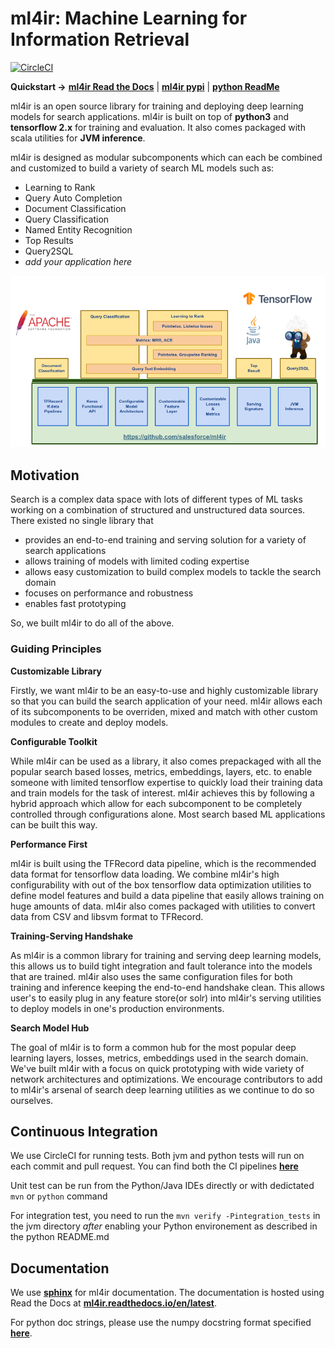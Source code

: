 # ml4ir: Machine Learning for Information Retrieval

[![CircleCI](https://circleci.com/gh/salesforce/ml4ir.svg?style=svg)](https://app.circleci.com/pipelines/github/salesforce/ml4ir)

**Quickstart &rarr;** **[ml4ir Read the Docs](https://ml4ir.readthedocs.io/en/latest/)** | **[ml4ir pypi](https://pypi.org/project/ml4ir/)** | **[python ReadMe](python/)**

ml4ir is an open source library for training and deploying deep learning models for search applications. ml4ir is built on top of **python3** and **tensorflow 2.x** for training and evaluation. It also comes packaged with scala utilities for **JVM inference**.

ml4ir is designed as modular subcomponents which can each be combined and customized to build a variety of search ML models such as:
* Learning to Rank
* Query Auto Completion
* Document Classification
* Query Classification
* Named Entity Recognition
* Top Results
* Query2SQL
* *add your application here*
  
![ml4ir](docs/source/_static/ml4ir.png)


## Motivation
Search is a complex data space with lots of different types of ML tasks working on a combination of structured and unstructured data sources. There existed no single library that
* provides an end-to-end training and serving solution for a variety of search applications
* allows training of models with limited coding expertise
* allows easy customization to build complex models to tackle the search domain
* focuses on performance and robustness
* enables fast prototyping

So, we built ml4ir to do all of the above. 

### Guiding Principles
**Customizable Library**

Firstly, we want ml4ir to be an easy-to-use and highly customizable library so that you can build the search application of your need. ml4ir allows each of its subcomponents to be overriden, mixed and match with other custom modules to create and deploy models.

**Configurable Toolkit**

While ml4ir can be used as a library, it also comes prepackaged with all the popular search based losses, metrics, embeddings, layers, etc. to enable someone with limited tensorflow expertise to quickly load their training data and train models for the task of interest. ml4ir achieves this by following a hybrid approach which allow for each subcomponent to be completely controlled through configurations alone. Most search based ML applications can be built this way. 

**Performance First**

ml4ir is built using the TFRecord data pipeline, which is the recommended data format for tensorflow data loading. We combine ml4ir's high configurability with out of the box tensorflow data optimization utilities to define model features and build a data pipeline that easily allows training on huge amounts of data. ml4ir also comes packaged with utilities to convert data from CSV and libsvm format to TFRecord.

**Training-Serving Handshake**

As ml4ir is a common library for training and serving deep learning models, this allows us to build tight integration and fault tolerance into the models that are trained. ml4ir also uses the same configuration files for both training and inference keeping the end-to-end handshake clean. This allows user's to easily plug in any feature store(or solr) into ml4ir's serving utilities to deploy models in one's production environments.

**Search Model Hub**

The goal of ml4ir is to form a common hub for the most popular deep learning layers, losses, metrics, embeddings used in the search domain. We've built ml4ir with a focus on quick prototyping with wide variety of network architectures and optimizations. We encourage contributors to add to ml4ir's arsenal of search deep learning utilities as we continue to do so ourselves.

## Continuous Integration 

We use CircleCI for running tests. Both jvm and python tests will run on each commit and pull request. You can find both the CI pipelines **[here](https://app.circleci.com/pipelines/github/salesforce/ml4ir)**

Unit test can be run from the Python/Java IDEs directly or with dedictated `mvn` or `python` command

For integration test, you need to run the `mvn verify -Pintegration_tests` in the jvm directory *after* enabling your Python environement as described in the python README.md

## Documentation

We use **[sphinx](https://www.sphinx-doc.org/en/master/)** for ml4ir documentation. The documentation is hosted using Read the Docs at **[ml4ir.readthedocs.io/en/latest](https://ml4ir.readthedocs.io/en/latest/)**.

For python doc strings, please use the numpy docstring format specified **[here](https://numpydoc.readthedocs.io/en/latest/format.html)**.
